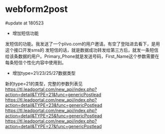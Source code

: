 # webform2post


#update at 180523
- 增加短信功能

发短信的功能。我发送了一个plivo.com的用户邀请。有空了登陆进去看下，是用这个接口开发sms的
发短信的话，就是数据成功转发给第三方后，就发一条短信给该条数据的用户。Primary_Phone就是发送号码，First_Name这个参数需要在每条短信个性化内容中使用到。

- 增加type=21/23/25/27数据类型

新的type=21的类型，完整的参数列表见
https://tl.leadportal.com/new_api/index.php?action=detail&TYPE=21&func=genericPostlead
https://tl.leadportal.com/new_api/index.php?action=detail&TYPE=23&func=genericPostlead
https://tl.leadportal.com/new_api/index.php?action=detail&TYPE=25&func=genericPostlead
https://tl.leadportal.com/new_api/index.php?action=detail&TYPE=27&func=genericPostlead

